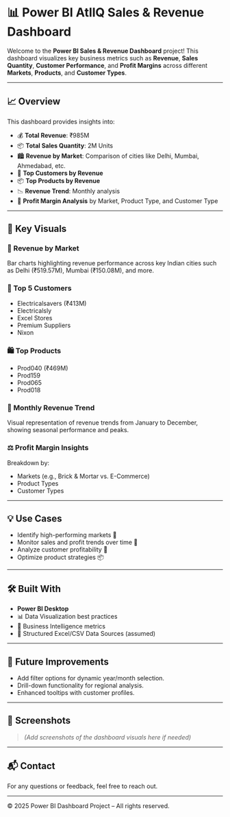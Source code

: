 # 📊 Power BI AtllQ Sales & Revenue Dashboard

Welcome to the **Power BI Sales & Revenue Dashboard** project! This dashboard visualizes key business metrics such as **Revenue**, **Sales Quantity**, **Customer Performance**, and **Profit Margins** across different **Markets**, **Products**, and **Customer Types**.

---

## 📈 Overview

This dashboard provides insights into:

- 💰 **Total Revenue**: ₹985M
- 📦 **Total Sales Quantity**: 2M Units
- 🏙️ **Revenue by Market**: Comparison of cities like Delhi, Mumbai, Ahmedabad, etc.
- 👥 **Top Customers by Revenue**
- 📦 **Top Products by Revenue**
- 📉 **Revenue Trend**: Monthly analysis
- 🧮 **Profit Margin Analysis** by Market, Product Type, and Customer Type

---

## 🧩 Key Visuals

### 📍 Revenue by Market
Bar charts highlighting revenue performance across key Indian cities such as Delhi (₹519.57M), Mumbai (₹150.08M), and more.

### 🎯 Top 5 Customers
- Electricalsavers (₹413M)
- Electricalsly
- Excel Stores
- Premium Suppliers
- Nixon

### 🛍️ Top Products
- Prod040 (₹469M)
- Prod159
- Prod065
- Prod018

### 📅 Monthly Revenue Trend
Visual representation of revenue trends from January to December, showing seasonal performance and peaks.

### ⚖️ Profit Margin Insights
Breakdown by:
- Markets (e.g., Brick & Mortar vs. E-Commerce)
- Product Types
- Customer Types

---

## 💡 Use Cases

- Identify high-performing markets 📍
- Monitor sales and profit trends over time 📆
- Analyze customer profitability 👤
- Optimize product strategies 📦

---

## 🛠️ Built With

- **Power BI Desktop**
- 📊 Data Visualization best practices
- 🧮 Business Intelligence metrics
- 📁 Structured Excel/CSV Data Sources (assumed)

---

## 📌 Future Improvements

- Add filter options for dynamic year/month selection.
- Drill-down functionality for regional analysis.
- Enhanced tooltips with customer profiles.

---

## 📸 Screenshots

> *(Add screenshots of the dashboard visuals here if needed)*

---

## 📬 Contact

For any questions or feedback, feel free to reach out.

---

© 2025 Power BI Dashboard Project – All rights reserved.
